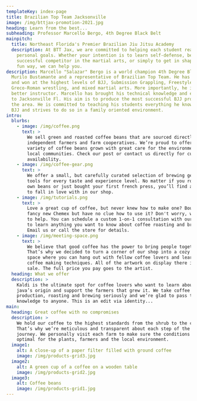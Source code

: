 ```yaml
---
templateKey: index-page
title: Brazilian Top Team Jacksonville
image: /img/bttjax-promotion-2021.jpg
heading: Learn from the best...
subheading: Professor Marcello Bergo, 4th Degree Black Belt
mainpitch:
  title: Northeast Florida's Premier Brazilian Jiu Jitsu Academy
  description: At BTT Jax, we are committed to helping each student reach their
    personal goals. Whether your intention is to learn self-defense, become a
    successful competitor in the martial arts, or simply to get in shape in a
    fun way, we can help you.
description: Marcello "Salazar" Bergo is a world champion 4th Degree Black under
  Murilo Bustamante and a representative of Brazilian Top Team. He has competed
  and won at the highest levels of BJJ, Submission Grappling, Freestyle and
  Greco-Roman wrestling, and mixed martial arts. More importantly, he is an even
  better instructor. Marcello has brought his technical knowledge and experience
  to Jacksonville Fl. His aim is to produce the most successful BJJ program in
  the area. He is committed to teaching his students everything he knows about
  BJJ and strives to do so in a family oriented environment.
intro:
  blurbs:
    - image: /img/coffee.png
      text: >
        We sell green and roasted coffee beans that are sourced directly from
        independent farmers and farm cooperatives. We’re proud to offer a
        variety of coffee beans grown with great care for the environment and
        local communities. Check our post or contact us directly for current
        availability.
    - image: /img/coffee-gear.png
      text: >
        We offer a small, but carefully curated selection of brewing gear and
        tools for every taste and experience level. No matter if you roast your
        own beans or just bought your first french press, you’ll find a gadget
        to fall in love with in our shop.
    - image: /img/tutorials.png
      text: >
        Love a great cup of coffee, but never knew how to make one? Bought a
        fancy new Chemex but have no clue how to use it? Don't worry, we’re here
        to help. You can schedule a custom 1-on-1 consultation with our baristas
        to learn anything you want to know about coffee roasting and brewing.
        Email us or call the store for details.
    - image: /img/meeting-space.png
      text: >
        We believe that good coffee has the power to bring people together.
        That’s why we decided to turn a corner of our shop into a cozy meeting
        space where you can hang out with fellow coffee lovers and learn about
        coffee making techniques. All of the artwork on display there is for
        sale. The full price you pay goes to the artist.
  heading: What we offer
  description: >
    Kaldi is the ultimate spot for coffee lovers who want to learn about their
    java’s origin and support the farmers that grew it. We take coffee
    production, roasting and brewing seriously and we’re glad to pass that
    knowledge to anyone. This is an edit via identity...
main:
  heading: Great coffee with no compromises
  description: >
    We hold our coffee to the highest standards from the shrub to the cup.
    That’s why we’re meticulous and transparent about each step of the coffee’s
    journey. We personally visit each farm to make sure the conditions are
    optimal for the plants, farmers and the local environment.
  image1:
    alt: A close-up of a paper filter filled with ground coffee
    image: /img/products-grid3.jpg
  image2:
    alt: A green cup of a coffee on a wooden table
    image: /img/products-grid2.jpg
  image3:
    alt: Coffee beans
    image: /img/products-grid1.jpg
---
```

